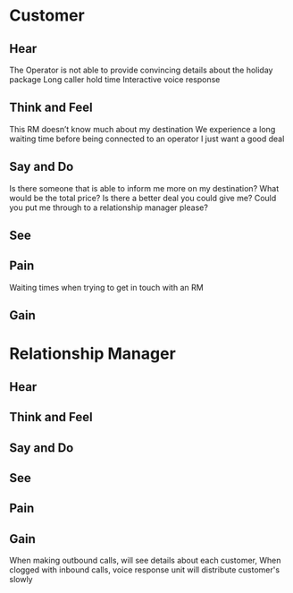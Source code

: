 # Customer
## Hear
The Operator is not able to provide convincing details about the holiday package
Long caller hold time
Interactive voice response 
## Think and Feel
This RM doesn’t know much about my destination
We experience a long waiting time before being connected to an operator
I just want a good deal
## Say and Do
Is there someone that is able to inform me more on my destination?
What would be the total price?
Is there a better deal you could give me?
Could you put me through to a relationship manager please? 
## See
## Pain
Waiting times when trying to get in touch with an RM
## Gain

# Relationship Manager
## Hear
## Think and Feel
## Say and Do
## See
## Pain
## Gain
When making outbound calls, will see details about each customer, 
When clogged with inbound calls, voice response unit will distribute customer's slowly
